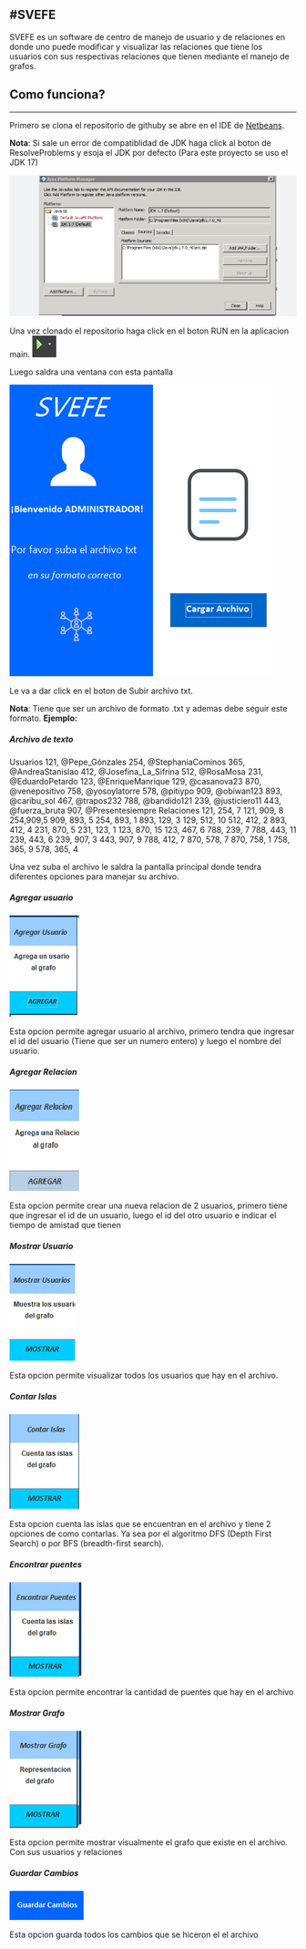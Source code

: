 ## #SVEFE

SVEFE es un software de centro de manejo de usuario y de relaciones en donde uno puede modificar y visualizar las relaciones que tiene los usuarios con sus respectivas relaciones que tienen mediante el manejo de grafos.

## Como funciona?

---

Primero se clona el repositorio de githuby se abre en el IDE de [Netbeans](https://netbeans.apache.org/ "Netbeans").

**Nota**: Si sale un error de compatiblidad de JDK haga click al boton de ResolveProblems y esoja el JDK por defecto (Para este proyecto se uso el JDK 17)

![Error](./images/error.png)

Una vez clonado el repositorio haga click en el boton RUN en la aplicacion main.
![boton](./images/boton.png)

Luego saldra una ventana con esta pantalla

![pantalla1](./images/Untitled.png)

Le va a dar click en el boton de Subir archivo txt.

**Nota**: Tiene que ser un archivo de formato .txt y ademas debe seguir este formato.
**Ejemplo:**

##### Archivo de texto

Usuarios
121, @Pepe_Gónzales
254, @StephaniaCominos
365, @AndreaStanislao
412, @Josefina_La_Sifrina
512, @RosaMosa
231, @EduardoPetardo
123, @EnriqueManrique
129, @casanova23
870, @venepositivo
758, @yosoylatorre
578, @pitiypo
909, @obiwan123
893, @caribu_sol
467, @trapos232
788, @bandido121
239, @justiciero11
443, @fuerza_bruta
907, @Presentesiempre
Relaciones
121, 254, 7
121, 909, 8
254,909,5
909, 893, 5
254, 893, 1
893, 129, 3
129, 512, 10
512, 412, 2
893, 412, 4
231, 870, 5
231, 123, 1
123, 870, 15
123, 467, 6
788, 239, 7
788, 443, 11
239, 443, 6
239, 907, 3
443, 907, 9
788, 412, 7
870, 578, 7
870, 758, 1
758, 365, 9
578, 365, 4

Una vez suba el archivo le saldra la pantalla principal donde tendra diferentes opciones para manejar su archivo.

##### Agregar usuario

![AddUser](./images/AgregarUsuario.png)

Esta opcion permite agregar usuario al archivo, primero tendra que ingresar el id del usuario (Tiene que ser un numero entero) y luego el nombre del usuario.

##### Agregar Relacion

![AddRelation](./images/Relacion.png)

Esta opcion permite crear una nueva relacion de 2 usuarios, primero tiene que ingresar el id de un usuario, luego el id del otro usuario e indicar el tiempo de amistad que tienen

##### Mostrar Usuario

![ShowUser](./images/Mostar.png)

Esta opcion permite visualizar todos los usuarios que hay en el archivo.

##### Contar Islas

![Islas](./images/islas.png)

Esta opcion cuenta las islas que se encuentran en el archivo y tiene 2 opciones de como contarlas. Ya sea por el algoritmo DFS (Depth First Search) o por BFS (breadth-first search).

##### Encontrar puentes

![puentes](./images/puentes.png)

Esta opcion permite encontrar la cantidad de puentes que hay en el archivo

##### Mostrar Grafo

![graph](./images/grafico.png)

Esta opcion permite mostrar visualmente el grafo que existe en el archivo. Con sus usuarios y relaciones

##### Guardar Cambios

![save](./images/save.png)

Esta opcion guarda todos los cambios que se hiceron el el archivo
